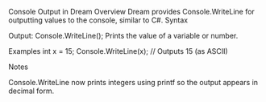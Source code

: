 ﻿Console Output in Dream
Overview
Dream provides Console.WriteLine for outputting values to the console, similar to C#.
Syntax

Output: Console.WriteLine(<expression>);
Prints the value of a variable or number.



Examples
int x = 15;
Console.WriteLine(x);   // Outputs 15 (as ASCII)

Notes

Console.WriteLine now prints integers using printf so the output appears in
decimal form.